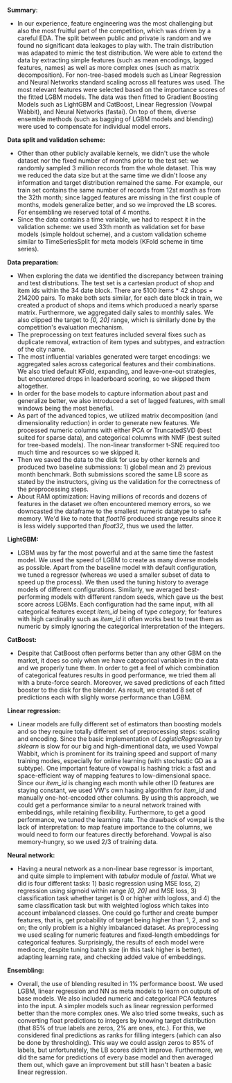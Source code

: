 **Summary**:
- In our experience, feature engineering was the most challenging but also the most fruitful part of the competition, which was driven by a careful EDA. The split between public and private is random and we found no significant data leakages to play with. The train distribution was adapated to mimic the test distribution. We were able to extend the data by extracting simple features (such as mean encodings, lagged features, names) as well as more complex ones (such as matrix decomposition). For non-tree-based models such as Linear Regression and Neural Networks standard scaling across all features was used. The most relevant features were selected based on the importance scores of the fitted LGBM models. The data was then fitted to Gradient Boosting Models such as LightGBM and CatBoost, Linear Regression (Vowpal Wabbit), and Neural Networks (fastai). On top of them, diverse ensemble methods (such as bagging of LGBM models and blending) were used to compensate for individual model errors.

**Data split and validation scheme:**
- Other than other publicly available kernels, we didn't use the whole dataset nor the fixed number of months prior to the test set: we randomly sampled 3 million records from the whole dataset. This way we reduced the data size but at the same time we didn't loose any information and target distribution remained the same. For example, our train set contains the same number of records from 12st month as from the 32th month; since lagged features are missing in the first couple of months, models generalize better, and so we improved the LB scores. For ensembling we reserved total of 4 months. 
- Since the data contains a time variable, we had to respect it in the validation scheme: we used 33th month as validation set for base models (simple holdout scheme), and a custom validation scheme similar to TimeSeriesSplit for meta models (KFold scheme in time series).

**Data preparation:**
- When exploring the data we identified the discrepancy between training and test distributions. The test set is a cartesian product of shop and item ids within the 34 date block. There are 5100 items * 42 shops = 214200 pairs. To make both sets similar, for each date block in train, we created a product of shops and items which produced a nearly sparse matrix. Furthermore, we aggregated daily sales to monthly sales. We also clipped the target to *[0, 20]* range, which is similarly done by the competition's evaluation mechanism. 
- The preprocessing on text features included several fixes such as duplicate removal, extraction of item types and subtypes, and extraction of the city name. 
- The most influential variables generated were target encodings: we aggregated sales across categorical features and their combinations. We also tried default KFold, expanding, and leave-one-out strategies, but encountered drops in leaderboard scoring, so we skipped them altogether.
- In order for the base models to capture information about past and generalize better, we also introduced a set of lagged features, with small windows being the most benefial. 
- As part of the advanced topics, we utilized matrix decomposition (and dimensionality reduction) in order to generate new features. We processed numeric columns with either PCA or TruncatedSVD (best suited for sparse data), and categorical columns with NMF (best suited for tree-based models). The non-linear transformer t-SNE required too much time and resources so we skipped it. 
- Then we saved the data to the disk for use by other kernels and produced two baseline submissions: 1) global mean and 2) previous month benchmark. Both submissions scored the same LB score as stated by the instructors, giving us the validation for the correctness of the preprocessing steps.
- About RAM optimization: Having millions of records and dozens of features in the dataset we often encountered memory errors, so we downcasted the dataframe to the smallest numeric datatype to safe memory. We'd like to note that *float16* produced strange results since it is less widely supported than *float32*, thus we used the latter.

**LightGBM:**
- LGBM was by far the most powerful and at the same time the fastest model. We used the speed of LGBM to create as many diverse models as possible. Apart from the baseline model with default configuration, we tuned a regressor (whereas we used a smaller subset of data to speed up the process). We then used the tuning history to average models of different configurations. Similarly, we averaged best-performing models with different random seeds, which gave us the best score across LGBMs. Each configuration had the same input, with all categorical features except *item_id* being of type *category*; for features with high cardinality such as *item_id* it often works best to treat them as numeric by simply ignoring the categorical interpretation of the integers.

**CatBoost:**
- Despite that CatBoost often performs better than any other GBM on the market, it does so only when we have categorical variables in the data and we properly tune them. In order to get a feel of which combination of categorical features results in good performance, we tried them all with a brute-force search. Moreover, we saved predictions of each fitted booster to the disk for the blender. As result, we created 8 set of predictions each with slighly worse performance than LGBM.

**Linear regression:**
- Linear models are fully different set of estimators than boosting models and so they require totally different set of preprocessing steps: scaling and encoding. Since the basic implementation of *LogisticRegression* by *sklearn* is slow for our big and high-dimentional data, we used Vowpal Wabbit, which is prominent for its training speed and support of many training modes, especially for online learning (with stochastic GD as a subtype). One important feature of vowpal is hashing trick: a fast and space-efficient way of mapping features to low-dimensional space. Since our *item_id* is changing each month while other ID features are staying constant, we used VW's own hasing algorithm for *item_id* and manually one-hot-encoded other columns. By using this approach, we could get a performance similar to a neural network trained with embeddings, while retaining flexibility. Furthermore, to get a good performance, we tuned the learning rate. The drawback of vowpal is the lack of interpretation: to map feature importance to the columns, we would need to form our features directly beforehand. Vowpal is also memory-hungry, so we used 2/3 of training data.

**Neural network:**
- Having a neural network as a non-linear base regressor is important, and quite simple to implement with *tabular* module of *fastai*. What we did is four different tasks: 1) basic regression using MSE loss, 2) regression using sigmoid within range *[0, 20]* and MSE loss, 3) classification task whether target is 0 or higher with logloss, and 4) the same classification task but with weighted logloss which takes into account imbalanced classes. One could go further and create bumper features, that is, get probability of target being higher than 1, 2, and so on; the only problem is a highly imbalanced dataset. As preprocessing we used scaling for numeric features and fixed-length embeddings for categorical features. Surprisingly, the results of each model were mediocre, despite tuning batch size (in this task higher is better), adapting learning rate, and checking added value of embeddings.

**Ensembling:**
- Overall, the use of blending resulted in 1% performance boost. We used LGBM, linear regression and NN as meta models to learn on outputs of base models. We also included numeric and categorical PCA features into the input. A simpler models such as linear regression performed better than the more complex ones. We also tried some tweaks, such as converting float predictions to integers by knowing target distribution (that 85% of true labels are zeros, 2% are ones, etc.). For this, we considered final predictions as ranks for filling integers (which can also be done by thresholding). This way we could assign zeros to 85% of labels, but unfortunately, the LB scores didn't improve. Furthermore, we did the same for predictions of every base model and then averaged them out, which gave an improvement but still hasn't beaten a basic linear regression.

